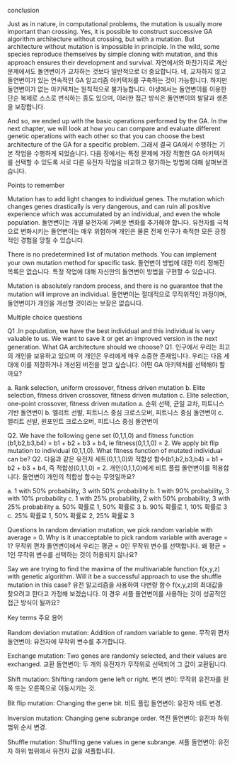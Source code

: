 conclusion

Just as in nature, in computational problems, the mutation is usually more important than crossing. Yes, it is possible to construct successive GA algorithm architecture without crossing, but with a mutation. But architecture without mutation is impossible in principle. In the wild, some species reproduce themselves by simple cloning with mutation, and this approach ensures their development and survival.
자연에서와 마찬가지로 계산 문제에서도 돌연변이가 교차하는 것보다 일반적으로 더 중요합니다. 네, 교차하지 않고 돌연변이가 있는 연속적인 GA 알고리즘 아키텍처를 구축하는 것이 가능합니다. 하지만 돌연변이가 없는 아키텍처는 원칙적으로 불가능합니다. 야생에서는 돌연변이를 이용한 단순 복제로 스스로 번식하는 종도 있으며, 이러한 접근 방식은 돌연변이의 발달과 생존을 보장합니다.

And so, we ended up with the basic operations performed by the GA. In the next chapter, we will look at how you can compare and evaluate different genetic operations with each other so that you can choose the best architecture of the GA for a specific problem.
그래서 결국 GA에서 수행하는 기본 작업을 수행하게 되었습니다. 다음 장에서는 특정 문제에 가장 적합한 GA 아키텍처를 선택할 수 있도록 서로 다른 유전자 작업을 비교하고 평가하는 방법에 대해 살펴보겠습니다.

Points to remember

Mutation has to add light changes to individual genes. The mutation which changes genes drastically is very dangerous, and can ruin all positive experience which was accumulated by an individual, and even the whole population.
돌연변이는 개별 유전자에 가벼운 변화를 추가해야 합니다. 유전자를 극적으로 변화시키는 돌연변이는 매우 위험하며 개인은 물론 전체 인구가 축적한 모든 긍정적인 경험을 망칠 수 있습니다.

There is no predetermined list of mutation methods. You can implement your own mutation method for specific task.
돌연변이 방법에 대한 미리 정해진 목록은 없습니다. 특정 작업에 대해 자신만의 돌연변이 방법을 구현할 수 있습니다.

Mutation is absolutely random process, and there is no guarantee that the mutation will improve an individual.
돌연변이는 절대적으로 무작위적인 과정이며, 돌연변이가 개인을 개선할 것이라는 보장은 없습니다.

Multiple choice questions

Q1 .In population, we have the best individual and this individual is very valuable to us. We want to save it or get an improved version in the next generation. What GA architecture should we choose?
Q1. 인구에서 우리는 최고의 개인을 보유하고 있으며 이 개인은 우리에게 매우 소중한 존재입니다. 우리는 다음 세대에 이를 저장하거나 개선된 버전을 얻고 싶습니다. 어떤 GA 아키텍처를 선택해야 할까요?

a. Rank selection, uniform crossover, fitness driven mutation
b. Elite selection, fitness driven crossover, fitness driven mutation
c. Elite selection, one-point crossover, fitness driven mutation
a. 순위 선택, 균일 교차, 피트니스 기반 돌연변이
b. 엘리트 선발, 피트니스 중심 크로스오버, 피트니스 중심 돌연변이
c. 엘리트 선발, 원포인트 크로스오버, 피트니스 중심 돌연변이

Q2. We have the following gene set (0,1,1,0) and fitness function (b1,b2,b3,b4) = b1 + b2 + b3 + b4, ie fitness(0,1,1,0) = 2. We apply bit flip mutation to individual (0,1,1,0). What fitness function of mutated individual can be?
Q2. 다음과 같은 유전자 세트(0,1,1,0)와 적합성 함수(b1,b2,b3,b4) = b1 + b2 + b3 + b4, 즉 적합성(0,1,1,0) = 2. 개인(0,1,1,0)에게 비트 플립 돌연변이를 적용합니다. 돌연변이 개인의 적합성 함수는 무엇일까요?

a. 1 with 50% probability, 3 with 50% probability
b. 1 with 90% probability, 3 with 10% probability
c. 1 with 25% probability, 2 with 50% probability, 3 with 25% probability
a. 50% 확률로 1, 50% 확률로 3
b. 90% 확률로 1, 10% 확률로 3
c. 25% 확률로 1, 50% 확률로 2, 25% 확률로 3

Questions
In random deviation mutation, we pick random variable with average = 0. Why is it unacceptable to pick random variable with average = 1?
무작위 편차 돌연변이에서 우리는 평균 = 0인 무작위 변수를 선택합니다. 왜 평균 = 1인 무작위 변수를 선택하는 것이 허용되지 않나요?

Say we are trying to find the maxima of the multivariable function f(x,y,z) with genetic algorithm. Will it be a successful approach to use the shuffle mutation in this case?
유전 알고리즘을 사용하여 다변량 함수 f(x,y,z)의 최대값을 찾으려고 한다고 가정해 보겠습니다. 이 경우 셔플 돌연변이를 사용하는 것이 성공적인 접근 방식이 될까요?

Key terms
주요 용어

Random deviation mutation: Addition of random variable to gene.
무작위 편차 돌연변이: 유전자에 무작위 변수를 추가합니다.

Exchange mutation: Two genes are randomly selected, and their values are exchanged.
교환 돌연변이: 두 개의 유전자가 무작위로 선택되어 그 값이 교환됩니다.

Shift mutation: Shifting random gene left or right.
변이 변이: 무작위 유전자를 왼쪽 또는 오른쪽으로 이동시키는 것.

Bit flip mutation: Changing the gene bit.
비트 플립 돌연변이: 유전자 비트 변경.

Inversion mutation: Changing gene subrange order.
역전 돌연변이: 유전자 하위 범위 순서 변경.

Shuffle mutation: Shuffling gene values in gene subrange.
셔플 돌연변이: 유전자 하위 범위에서 유전자 값을 셔플합니다.